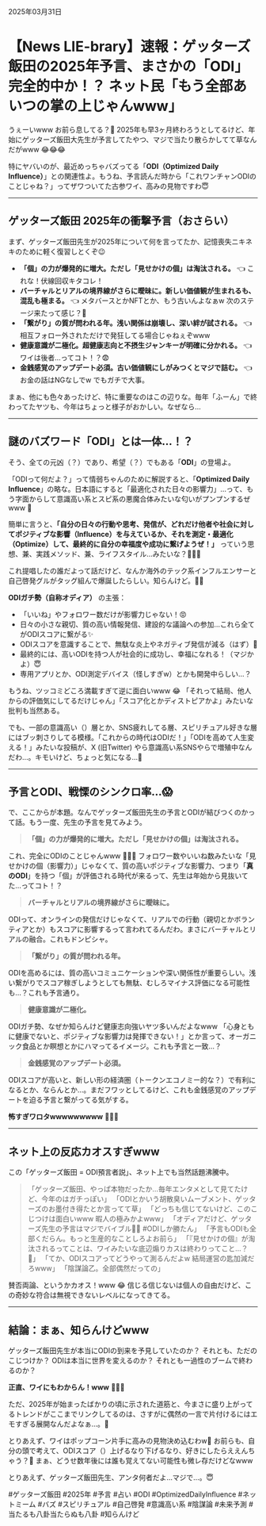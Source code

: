 2025年03月31日

# 【News LIE-brary】速報：ゲッターズ飯田の2025年予言、まさかの「ODI」完全的中か！？ ネット民「もう全部あいつの掌の上じゃんwww」

うぇーいwww お前ら息してる？🥺 2025年も早3ヶ月終わろうとしてるけど、年始にゲッターズ飯田大先生が予言してたやつ、マジで当たり散らかしてて草なんだがwww 😂😂😂

特にヤバいのが、最近めっちゃバズってる「**ODI（Optimized Daily Influence）**」との関連性よ。もうね、予言読んだ時から「これワンチャンODIのことじゃね？」ってザワついてた古参ワイ、高みの見物ですわ😇

---

## ゲッターズ飯田 2025年の衝撃予言（おさらい）

まず、ゲッターズ飯田先生が2025年について何を言ってたか、記憶喪失ニキネキのために軽く復習しとくぞ😉

*   **「個」の力が爆発的に増大。ただし「見せかけの個」は淘汰される。** 👈 これな！伏線回収キタコレ！
*   **バーチャルとリアルの境界線がさらに曖昧に。新しい価値観が生まれるも、混乱も極まる。** 👈 メタバースとかNFTとか、もう古いんよなぁw 次のステージ来たって感じ？🤔
*   **「繋がり」の質が問われる年。浅い関係は崩壊し、深い絆が試される。** 👈 相互フォロー外されただけで発狂してる場合じゃねぇぞwww
*   **健康意識が二極化。超健康志向と不摂生ジャンキーが明確に分かれる。** 👈 ワイは後者…ってコト！？😨
*   **金銭感覚のアップデート必須。古い価値観にしがみつくとマジで詰む。** 👈 お金の話はNGなしでw でもガチで大事。

まぁ、他にも色々あったけど、特に重要なのはこの辺りな。毎年「ふーん」で終わってたヤツも、今年はちょっと様子がおかしい。なぜなら…

---

## 謎のバズワード「ODI」とは一体…！？

そう、全ての元凶（？）であり、希望（？）でもある「**ODI**」の登場よ。

「ODIって何だよ？」って情弱ちゃんのために解説すると、「**Optimized Daily Influence**」の略な。日本語にすると「最適化された日々の影響力」…って、もう字面からして意識高い系とスピ系の悪魔合体みたいな匂いがプンプンするぜwww 🤪

簡単に言うと、**「自分の日々の行動や思考、発信が、どれだけ他者や社会に対してポジティブな影響（Influence）を与えているか、それを測定・最適化（Optimize）して、最終的に自分の幸福度や成功に繋げようぜ！」** っていう思想、兼、実践メソッド、兼、ライフスタイル…みたいな？🤔🤔🤔

これ提唱したの誰だよって話だけど、なんか海外のテック系インフルエンサーと自己啓発グルがタッグ組んで爆誕したらしい。知らんけど。🤷‍♀️

**ODIガチ勢（自称オディア）** の主張：

*   「いいね」やフォロワー数だけが影響力じゃない！😡
*   日々の小さな親切、質の高い情報発信、建設的な議論への参加…これら全てがODIスコアに繋がる✨
*   ODIスコアを意識することで、無駄な炎上やネガティブ発信が減る（はず）🙏
*   最終的には、高いODIを持つ人が社会的に成功し、幸福になれる！（マジかよ）😇
*   専用アプリとか、ODI測定デバイス（怪しすぎw）とかも開発中らしい…？

もうね、ツッコミどころ満載すぎて逆に面白いwww 😂 「それって結局、他人からの評価気にしてるだけじゃん」「スコア化とかディストピアかよ」みたいな批判も当然ある。

でも、一部の意識高い（）層とか、SNS疲れしてる層、スピリチュアル好きな層にはブッ刺さりしてる模様。「これからの時代はODIだ！」「ODIを高めて人生変える！」みたいな投稿が、X (旧Twitter) やら意識高い系SNSやらで増殖中なんだわ…。キモいけど、ちょっと気になる…🥺

---

## 予言とODI、戦慄のシンクロ率…😱

で、ここからが本題。なんでゲッターズ飯田先生の予言とODIが結びつくのかって話。もう一度、先生の予言を見てみよう。

> **「個」の力が爆発的に増大。ただし「見せかけの個」は淘汰される。**

これ、完全にODIのことじゃんwww 🤣🤣🤣
フォロワー数やいいね数みたいな「見せかけの個（影響力）」じゃなくて、質の高いポジティブな影響力、つまり「**真のODI**」を持つ「個」が評価される時代が来るって、先生は年始から見抜いてた…ってコト！？

> **バーチャルとリアルの境界線がさらに曖昧に。**

ODIって、オンラインの発信だけじゃなくて、リアルでの行動（親切とかボランティアとか）もスコアに影響するって言われてるんだわ。まさにバーチャルとリアルの融合。これもドンピシャ。

> **「繋がり」の質が問われる年。**

ODIを高めるには、質の高いコミュニケーションや深い関係性が重要らしい。浅い繋がりでスコア稼ぎしようとしても無駄、むしろマイナス評価になる可能性も…？これも予言通り。

> **健康意識が二極化。**

ODIガチ勢、なぜか知らんけど健康志向強いヤツ多いんだよなwww 「心身ともに健康でないと、ポジティブな影響力は発揮できない！」とか言って、オーガニック食品とか瞑想とかにハマってるイメージ。これも予言と一致…？

> **金銭感覚のアップデート必須。**

ODIスコアが高いと、新しい形の経済圏（トークンエコノミー的な？）で有利になるとか、ならんとか…。まだフワッとしてるけど、これも金銭感覚のアップデートを迫る予言と繋がってる気がする。

**怖すぎワロタwwwwwwwww** 🥶🥶🥶

---

## ネット上の反応カオスすぎwww

この「ゲッターズ飯田 = ODI預言者説」、ネット上でも当然話題沸騰中。

> 「ゲッターズ飯田、やっぱ本物だったか…毎年エンタメとして見てたけど、今年のはガチっぽい」
> 「ODIとかいう胡散臭いムーブメント、ゲッターズのお墨付き得たとか言ってて草」
> 「どっちも信じてないけど、このこじつけは面白いwww 暇人の極みかよwww」
> 「オディアだけど、ゲッターズ先生の予言はマジでバイブル🙏✨ #ODIしか勝たん」
> 「予言もODIも全部くだらん。もっと生産的なことしろよお前ら」
> 「『見せかけの個』が淘汰されるってことは、ワイみたいな底辺煽りカスは終わりってこと…？🥺」
> 「てか、ODIスコアってどうやって測るんだよw 結局運営の匙加減だろwww」
> 「陰謀論乙。全部偶然だっての」

賛否両論、というかカオス！www 😂 信じる信じないは個人の自由だけど、この奇妙な符合は無視できないレベルになってきてる。

---

## 結論：まぁ、知らんけどwww

ゲッターズ飯田先生が本当にODIの到来を予見していたのか？ それとも、ただのこじつけか？ ODIは本当に世界を変えるのか？ それとも一過性のブームで終わるのか？

**正直、ワイにもわからん！www** 🤣🤣🤣

ただ、2025年が始まったばかりの頃に示された道筋と、今まさに盛り上がってるトレンドがここまでリンクしてるのは、さすがに偶然の一言で片付けるにはエモすぎる展開なんだよなぁ…。🥺

とりあえず、ワイはポップコーン片手に高みの見物決め込むわw🍿 お前らも、自分の頭で考えて、ODIスコア（）上げるなり下げるなり、好きにしたらええんちゃう？🤔 まぁ、どうせ数年後には誰も覚えてない可能性も微レ存だけどなwww

とりあえず、ゲッターズ飯田先生、アンタ何者だよ…マジで…。😇

#ゲッターズ飯田 #2025年 #予言 #占い #ODI #OptimizedDailyInfluence #ネットミーム #バズ #スピリチュアル #自己啓発 #意識高い系 #陰謀論 #未来予測 #当たるも八卦当たらぬも八卦 #知らんけど
